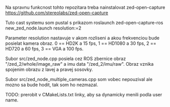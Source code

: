 Na spravnu funkcnost tohto repozitara treba nainstalovat zed-open-capture https://github.com/stereolabs/zed-open-capture

Tuto cast systemu som pustal s prikazom roslaunch zed-open-capture-ros new\_zed\_node.launch resolution:=2

Parameter resolution nastavuje v akom rozliseni a akou frekvenciou bude posielat kamera obraz. 0 == HD2K a 15 fps, 1 == HD1080 a 30 fps, 2 == HD720 a 60 fps, 3 == VGA a 100 fps.

Subor src/zed\_node.cpp posiela cez ROS zbernice obraz "/zed\_2/whole/image\_raw" a imu data "/zed\_2/imu/raw". Obraz vznika spojenim obrazu z lavej a pravej sosovky.

Subor src/zed\_node\_multiple\_cameras.cpp som vobec nepouzival ale mozno sa bude hodit, tak som ho nezmazal.

TODO: prerobit v CMakeLists.txt linky, aby sa dynamicky menili podla user name.
